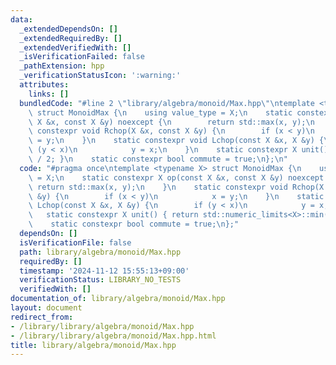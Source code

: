 ```yaml
---
data:
  _extendedDependsOn: []
  _extendedRequiredBy: []
  _extendedVerifiedWith: []
  _isVerificationFailed: false
  _pathExtension: hpp
  _verificationStatusIcon: ':warning:'
  attributes:
    links: []
  bundledCode: "#line 2 \"library/algebra/monoid/Max.hpp\"\ntemplate <typename X>\
    \ struct MonoidMax {\n    using value_type = X;\n    static constexpr X op(const\
    \ X &x, const X &y) noexcept {\n        return std::max(x, y);\n    }\n    static\
    \ constexpr void Rchop(X &x, const X &y) {\n        if (x < y)\n            x\
    \ = y;\n    }\n    static constexpr void Lchop(const X &x, X &y) {\n        if\
    \ (y < x)\n            y = x;\n    }\n    static constexpr X unit() { return std::numeric_limits<X>::min()\
    \ / 2; }\n    static constexpr bool commute = true;\n};\n"
  code: "#pragma once\ntemplate <typename X> struct MonoidMax {\n    using value_type\
    \ = X;\n    static constexpr X op(const X &x, const X &y) noexcept {\n       \
    \ return std::max(x, y);\n    }\n    static constexpr void Rchop(X &x, const X\
    \ &y) {\n        if (x < y)\n            x = y;\n    }\n    static constexpr void\
    \ Lchop(const X &x, X &y) {\n        if (y < x)\n            y = x;\n    }\n \
    \   static constexpr X unit() { return std::numeric_limits<X>::min() / 2; }\n\
    \    static constexpr bool commute = true;\n};"
  dependsOn: []
  isVerificationFile: false
  path: library/algebra/monoid/Max.hpp
  requiredBy: []
  timestamp: '2024-11-12 15:55:13+09:00'
  verificationStatus: LIBRARY_NO_TESTS
  verifiedWith: []
documentation_of: library/algebra/monoid/Max.hpp
layout: document
redirect_from:
- /library/library/algebra/monoid/Max.hpp
- /library/library/algebra/monoid/Max.hpp.html
title: library/algebra/monoid/Max.hpp
---
```


